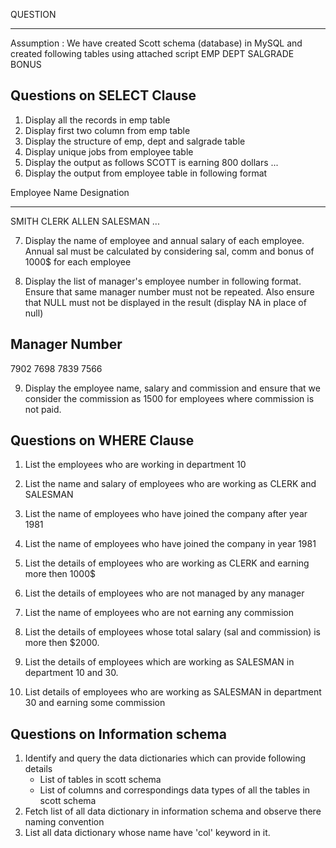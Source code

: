 QUESTION
***********************************************************************************************************************

Assumption : We have created Scott schema (database) in MySQL and created following tables using attached script
EMP
DEPT
SALGRADE
BONUS



Questions on SELECT Clause
----------------------------------------
1. Display all the records in emp table
2. Display first two column from emp table
3. Display the structure of emp, dept and salgrade table
4. Display unique jobs from employee table
5. Display the output as follows 
          SCOTT is earning 800 dollars
          ...
6. Display the output from employee table in following format

 Employee Name  Designation 
-----------------------   ---------------------
 SMITH                 CLERK
 ALLEN                 SALESMAN
...

7. Display the name of employee and annual salary of each employee. Annual sal must be calculated by considering sal, comm and bonus of 1000$ for each employee

8. Display the list of manager's employee number in following format. Ensure that same manager number must not be repeated. Also ensure that NULL must not be displayed in the result (display NA in place of null)

Manager Number
------------------------
7902
7698
7839
7566

9. Display the employee name, salary and commission and ensure that we consider the commission as 1500 for employees where commission is not paid.

Questions on WHERE Clause
----------------------------------------
1. List the employees who are working in department 10
2. List the name and salary of employees who are working as CLERK and SALESMAN
3. List the name of employees who have joined the company after year 1981
4. List the name of employees who have joined the company in year 1981
5. List the details of employees who are working as CLERK and earning more then 1000$
6. List the details of employees who are not managed by any manager
7. List the name of employees who are not earning any commission
8. List the details of employees whose total salary (sal and commission) is more then $2000.

9. List the details of employees which are working as SALESMAN in department 10 and 30.

10. List details of employees who are working as SALESMAN in department 30 and earning some commission



Questions on Information schema
---------------------------------------------
1. Identify and query the data dictionaries which can provide following details
      - List of tables in scott schema
      - List of columns and correspondings data types of all the tables in scott schema
2. Fetch list of all data dictionary in information schema and observe there naming convention
3. List all data dictionary whose name have 'col' keyword in it.